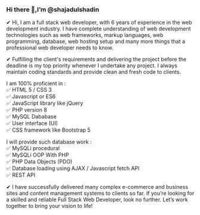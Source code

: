 
### Hi there 👋,I’m @shajadulshadin
 
✔ Hi, I am a full stack web developer, with 6 years of experience in the web development industry. I have complete understanding of web development technologies such as web frameworks, markup languages, web programming, database, web hosting setup and many more things that a professional web developer needs to know.

✔ Fulfilling the client's requirements and delivering the project before the deadline is my top priority whenever I undertake any project. I always maintain coding standards and provide clean and fresh code to clients.

 I am 100% proficient in : </br>
✅ HTML 5 / CSS 3 </br>
✅ Javascript or ES6 </br>
✅ JavaScript library like jQuery </br> 
✅ PHP version 8 </br> 
✅ MySQL Dababase </br>
✅ User interface (UI) </br>
✅ CSS framework like Bootstrap 5 </br>

 I will provide such database work : </br>
✅ MySQLi procedural </br>
✅ MySQLi OOP With PHP </br>
✅ PHP Data Objects (PDO) </br>
✅ Database loading using AJAX / Javascript fetch API </br>
✅ REST API </br>

✔ I have successfully delivered many complex e-commerce and business sites and content management systems to clients so far. If you’re looking for a skilled and reliable Full Stack Web Developer, look no further. Let’s work together to bring your vision to life! 
